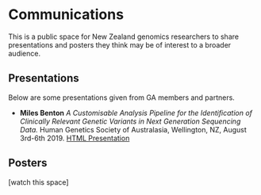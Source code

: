 # Communications
This is a public space for New Zealand genomics researchers to share  presentations and posters they think may be of interest to a broader audience.

## Presentations

Below are some presentations given from GA members and partners.

* **Miles Benton** *A Customisable Analysis Pipeline for the Identification of Clinically Relevant Genetic Variants in Next Generation Sequencing Data.* Human Genetics Society of Australasia, Wellington, NZ, August 3rd-6th 2019. [HTML Presentation](https://sirselim.github.io/presentations/HGSA_VCFDART_presentation_2019.html#1)

## Posters

[watch this space]
